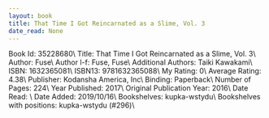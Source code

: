 ```yaml
---
layout: book
title: That Time I Got Reincarnated as a Slime, Vol. 3
date_read: None
---
```


Book Id: 35228680\ 
Title: That Time I Got Reincarnated as a Slime, Vol. 3\ 
Author: Fuse\ 
Author l-f: Fuse, Fuse\ 
Additional Authors: Taiki Kawakami\ 
ISBN: 1632365081\ 
ISBN13: 9781632365088\ 
My Rating: 0\ 
Average Rating: 4.38\ 
Publisher: Kodansha America, Inc\ 
Binding: Paperback\ 
Number of Pages: 224\ 
Year Published: 2017\ 
Original Publication Year: 2016\ 
Date Read: \ 
Date Added: 2019/10/16\ 
Bookshelves: kupka-wstydu\ 
Bookshelves with positions: kupka-wstydu (#296)\ 

